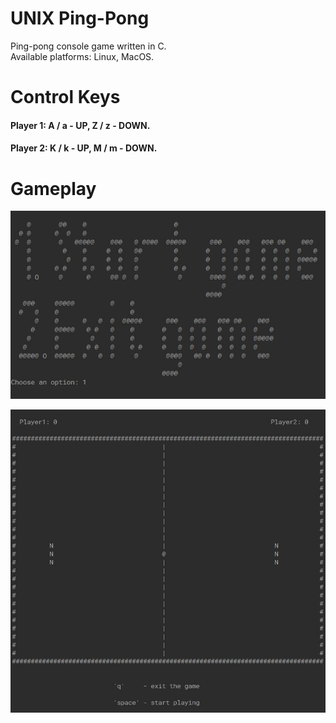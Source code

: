 # UNIX Ping-Pong
Ping-pong console game written in C.</br>
Available platforms: Linux, MacOS.

# Control Keys
#### Player 1: A / a - UP, Z / z - DOWN.
#### Player 2: K / k - UP, M / m - DOWN.</br>

# Gameplay

![game-intro](assets/game-intro.jpg)

![game-field](assets/game-field.jpg)
